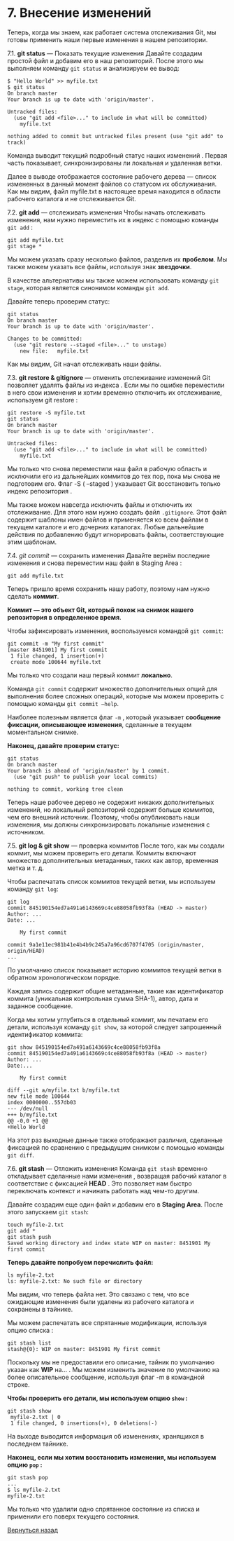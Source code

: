 # 7. Внесение изменений

Теперь, когда мы знаем, как работает система отслеживания Git, мы готовы применить наши первые изменения в нашем репозитории.

7.1. **git status** — Показать текущие изменения
Давайте создадим простой файл и добавим его в наш репозиторий. После этого мы выполняем команду `git status` и анализируем ее вывод:
```
$ "Hello World" >> myfile.txt
$ git status
On branch master
Your branch is up to date with 'origin/master'.

Untracked files:
  (use "git add <file>..." to include in what will be committed)
    myfile.txt

nothing added to commit but untracked files present (use "git add" to track)
```
Команда выводит текущий подробный статус наших изменений . Первая часть показывает, синхронизированы ли локальная и удаленная ветки.

Далее в выводе отображается состояние рабочего дерева — список измененных в данный момент файлов со статусом их обслуживания. Как мы видим, файл myfile.txt в настоящее время находится в области рабочего каталога и не отслеживается Git.

7.2. **git add** — отслеживать изменения
Чтобы начать отслеживать изменения, нам нужно переместить их в индекс с помощью команды `git add` :
```
git add myfile.txt
git stage *
```
Мы можем указать сразу несколько файлов, разделив их **пробелом**. Мы также можем указать все файлы, используя знак **звездочки**.

В качестве альтернативы мы также можем использовать команду `git stage`, которая является синонимом команды `git add`.

Давайте теперь проверим статус:

```
git status
On branch master
Your branch is up to date with 'origin/master'.

Changes to be committed:
  (use "git restore --staged <file>..." to unstage)
    new file:   myfile.txt
```
Как мы видим, Git начал отслеживать наши файлы.

7.3. **git restore & gitignore** — отменить отслеживание изменений
Git позволяет удалять файлы из индекса . Если мы по ошибке переместили в него свои изменения и хотим временно отключить их отслеживание, используем git restore :
```
git restore -S myfile.txt
git status
On branch master
Your branch is up to date with 'origin/master'.

Untracked files:
  (use "git add <file>..." to include in what will be committed)
    myfile.txt
```
Мы только что снова переместили наш файл в рабочую область и исключили его из дальнейших коммитов до тех пор, пока мы снова не подготовим его. Флаг -S ( –staged ) указывает Git восстановить только индекс репозитория .

Мы также можем навсегда исключить файлы и отключить их отслеживание. Для этого нам нужно создать файл `.gitignore`. Этот файл содержит шаблоны имен файлов и применяется ко всем файлам в текущем каталоге и его дочерних каталогах. Любые дальнейшие действия по добавлению будут игнорировать файлы, соответствующие этим шаблонам.

7.4. *git commit* — сохранить изменения
Давайте вернём последние изменения и снова переместим наш файл в Staging Area :
```
git add myfile.txt
```
Теперь пришло время сохранить нашу работу, поэтому нам нужно сделать **коммит**.

**Коммит — это объект Git, который похож на снимок нашего репозитория в определенное время**.

Чтобы зафиксировать изменения, воспользуемся командой `git commit`:
```
git commit -m "My first commit"
[master 8451901] My first commit
 1 file changed, 1 insertion(+)
 create mode 100644 myfile.txt
```
Мы только что создали наш первый коммит **локально**.

Команда `git commit` содержит множество дополнительных опций для выполнения более сложных операций, которые мы можем проверить с помощью команды `git commit –help`.

Наиболее полезным является флаг `-m` , который указывает **сообщение фиксации, описывающее изменения**, сделанные в текущем моментальном снимке.

**Наконец, давайте проверим статус:**
```
git status
On branch master
Your branch is ahead of 'origin/master' by 1 commit.
  (use "git push" to publish your local commits)

nothing to commit, working tree clean
```
Теперь наше рабочее дерево не содержит никаких дополнительных изменений, но локальный репозиторий содержит больше коммитов, чем его внешний источник. Поэтому, чтобы опубликовать наши изменения, мы должны синхронизировать локальные изменения с источником.

7.5. **git log & git show** — проверка коммитов
После того, как мы создали коммит, мы можем проверить его детали. Коммиты включают множество дополнительных метаданных, таких как автор, временная метка и т. д.

Чтобы распечатать список коммитов текущей ветки, мы используем команду `git log`:
```
git log
commit 845190154ed7a491a6143669c4ce88058fb93f8a (HEAD -> master)
Author: ...
Date: ...

    My first commit

commit 9a1e11ec981b41e4b4b9c245a7a96cd6707f4705 (origin/master, origin/HEAD)
...
```

По умолчанию список показывает историю коммитов текущей ветки в обратном хронологическом порядке.

Каждая запись содержит общие метаданные, такие как идентификатор коммита (уникальная контрольная сумма SHA-1), автор, дата и заданное сообщение.

Когда мы хотим углубиться в отдельный коммит, мы печатаем его детали, используя команду `git show`, за которой следует запрошенный идентификатор коммита:
```
git show 845190154ed7a491a6143669c4ce88058fb93f8a
commit 845190154ed7a491a6143669c4ce88058fb93f8a (HEAD -> master)
Author: ...
Date:...

    My first commit

diff --git a/myfile.txt b/myfile.txt
new file mode 100644
index 0000000..557db03
--- /dev/null
+++ b/myfile.txt
@@ -0,0 +1 @@
+Hello World
```
На этот раз выходные данные также отображают различия, сделанные фиксацией по сравнению с предыдущим снимком с помощью команды `git diff`.

7.6. **git stash** — Отложить изменения
Команда `git stash` временно откладывает сделанные нами изменения , возвращая рабочий каталог в соответствие с фиксацией **HEAD** . Это позволяет нам быстро переключать контекст и начинать работать над чем-то другим.

Давайте создадим еще один файл и добавим его в **Staging Area**. После этого запускаем `git stash`:
```
touch myfile-2.txt
git add *
git stash push
Saved working directory and index state WIP on master: 8451901 My first commit
```
**Теперь давайте попробуем перечислить файл:**

```
ls myfile-2.txt
ls: myfile-2.txt: No such file or directory
```
Мы видим, что теперь файла нет. Это связано с тем, что все ожидающие изменения были удалены из рабочего каталога и сохранены в тайнике.

Мы можем распечатать все спрятанные модификации, используя опцию списка :
```
git stash list
stash@{0}: WIP on master: 8451901 My first commit
```
Поскольку мы не предоставили его описание, тайник по умолчанию указан как **WIP** на… . Мы можем изменить значение по умолчанию на более описательное сообщение, используя флаг -m в командной строке.

**Чтобы проверить его детали, мы используем опцию `show` :**
```
git stash show
 myfile-2.txt | 0
 1 file changed, 0 insertions(+), 0 deletions(-)
```
На выходе выводится информация об изменениях, хранящихся в последнем тайнике.

**Наконец, если мы хотим восстановить изменения, мы используем опцию `pop` :**
```
git stash pop
...
$ ls myfile-2.txt 
myfile-2.txt
```
Мы только что удалили одно спрятанное состояние из списка и применили его поверх текущего состояния.

[Вернуться назад](../readme.md)